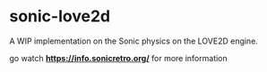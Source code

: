 # sonic-love2d
A WIP implementation on the Sonic physics on the LOVE2D engine.

go watch **https://info.sonicretro.org/** for more information
